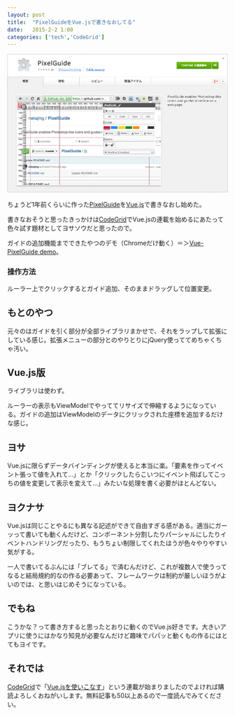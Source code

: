 ```yaml
---
layout: post
title:  "PixelGuideをVue.jsで書きなおしてる"
date:   2015-2-2 1:00
categories: ['tech','CodeGrid']
---
```


![](/img/photo/2014-3-1.png)

ちょうど1年前くらいに作った[PixelGuide](/blog/2014-03-01/pixelguide.html)を[Vue.js](http://vuejs.org/)で書きなおし始めた。

書きなおそうと思ったきっかけは[CodeGrid](https://app.codegrid.net/)でVue.jsの連載を始めるにあたって色々試す題材としてヨサソウだと思ったので。

ガイドの追加機能までできたやつのデモ（Chromeだけ動く）＝＞[Vue-PixelGuide demo](https://nakajmg.github.io/Vue-PixelGuide/demo/)。

### 操作方法

ルーラー上でクリックするとガイド追加、そのままドラッグして位置変更。

<!-- more -->

## もとのやつ

元々のはガイドを引く部分が全部ライブラリまかせで、それをラップして拡張にしている感じ。拡張メニューの部分とのやりとりにjQuery使っててめちゃくちゃ汚い。

## Vue.js版

ライブラリは使わず。

ルーラーの表示もViewModelでやっててリサイズで伸縮するようになっている。ガイドの追加はViewModelのデータにクリックされた座標を追加するだけな感じ。

## ヨサ

Vue.jsに限らずデータバインディングが使えると本当に楽。「要素を作ってイベント張って値を入れて…」とか「クリックしたらこいつにイベント飛ばしてこっちの値を変更して表示を変えて…」みたいな処理を書く必要がほとんどない。

## ヨクナサ

Vue.jsは同じことやるにも異なる記述ができて自由すぎる感がある。適当にガーッって書いても動くんだけど、コンポーネント分割したりパーシャルにしたりイベントハンドリングだったり、もうちょい制限してくれたほうが色々やりやすい気がする。

一人で書いてるぶんには「ブレてる」で済むんだけど、これが複数人で使うってなると結局規約的なの作る必要あって、フレームワークは制約が厳しいほうがよいのでは、と思いはじめそうになっている。

## でもね

こうかな？って書き方すると思ったとおりに動くのでVue.js好きです。大きいアプリに使うにはかなり知見が必要なんだけど趣味でパパッと動くもの作るにはとてもヨイです。

## それでは

[CodeGrid](https://app.codegrid.net/)で「[Vue.jsを使いこなす](https://app.codegrid.net/entry/vue-1)」という連載が始まりましたのでよければ購読よろしくおねがいします。無料記事も50以上あるので一度読んでみてください。
